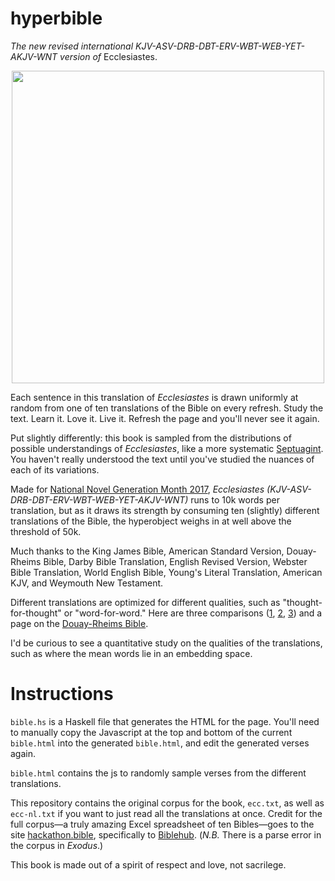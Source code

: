 # hyperbible
_The new revised international KJV-ASV-DRB-DBT-ERV-WBT-WEB-YET-AKJV-WNT version of_ Ecclesiastes.

<center><img src="https://lh3.googleusercontent.com/sFMN0wOS6DyYU5vgPxFknbRptQ-dZPCxvJmdKX7bmZF_pWJv3AH3Mxwt14tA5HSi_RzxddRzAkHhkRkTqoeq=w2880-h1598-rw" width="500"></center>

Each sentence in this translation of _Ecclesiastes_ is drawn uniformly at random from one of ten translations of the Bible on every refresh. Study the text. Learn it. Love it. Live it. Refresh the page and you'll never see it again.

Put slightly differently: this book is sampled from the distributions of possible understandings of _Ecclesiastes_, like a more systematic [Septuagint](https://en.wikipedia.org/wiki/Septuagint). You haven't really understood the text until you've studied the nuances of each of its variations.

Made for [National Novel Generation Month 2017](https://github.com/NaNoGenMo/2017), _Ecclesiastes (KJV-ASV-DRB-DBT-ERV-WBT-WEB-YET-AKJV-WNT)_ runs to 10k words per translation, but as it draws its strength by consuming ten (slightly) different translations of the Bible, the hyperobject weighs in at well above the threshold of 50k.

Much thanks to the King James Bible, American Standard Version, Douay-Rheims Bible, Darby Bible Translation, English Revised Version, Webster Bible Translation, World English Bible, Young's Literal Translation, American KJV, and Weymouth New Testament.

Different translations are optimized for different qualities, such as "thought-for-thought" or "word-for-word." Here are three comparisons ([1](http://www.mardel.com/bibleTranslationGuide), [2](http://www.mardel.com/bibleTranslationGuide), [3](https://en.wikipedia.org/wiki/List_of_English_Bible_translations)) and a page on the [Douay-Rheims Bible](https://en.wikipedia.org/wiki/Douay%E2%80%93Rheims_Bible).

I'd be curious to see a quantitative study on the qualities of the translations, such as where the mean words lie in an embedding space.

# Instructions

`bible.hs` is a Haskell file that generates the HTML for the page. You'll need to manually copy the Javascript at the top and bottom of the current `bible.html` into the generated `bible.html`, and edit the generated verses again.

`bible.html` contains the js to randomly sample verses from the different translations.

This repository contains the original corpus for the book, `ecc.txt`, as well as `ecc-nl.txt` if you want to just read all the translations at once. Credit for the full corpus—a truly amazing Excel spreadsheet of ten Bibles—goes to the site [hackathon.bible](http://hackathon.bible), specifically to [Biblehub](http://biblehub.net). (_N.B._ There is a parse error in the corpus in _Exodus_.) 

This book is made out of a spirit of respect and love, not sacrilege.
